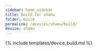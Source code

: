 ```yaml
---
sidebar: home_sidebar
title: Build for shamu
folder: build
permalink: /devices/shamu/build/
device: shamu
---
```

{% include templates/device_build.md %}
